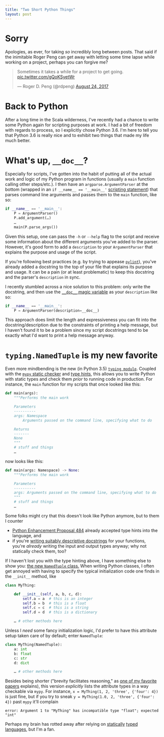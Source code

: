 ```yaml
---
title: "Two Short Python Things"
layout: post
---
```


# Sorry

Apologies, as ever, for taking _so_ incredibly long between posts.
That said if the inimitable Roger Peng can get away with letting some time
lapse while working on a project, perhaps you can forgive me?

<blockquote class="twitter-tweet" data-lang="en"><p lang="en" dir="ltr">Sometimes it takes a while for a project to get going. <a href="https://t.co/gQoKSyetWr">pic.twitter.com/gQoKSyetWr</a></p>&mdash; Roger D. Peng (@rdpeng) <a href="https://twitter.com/rdpeng/status/900699027108282368">August 24, 2017</a></blockquote> <script async src="//platform.twitter.com/widgets.js" charset="utf-8"></script>

# Back to Python

After a long time in the Scala wilderness, I've recently had a chance to write
some Python again for scripting purposes at work.
I had a bit of freedom with regards to process, so I explicitly chose Python
3.6.
I'm here to tell you that Python 3.6 is really nice and to exhibit two things
that made my life much better.

# What's up, `__doc__`?

Especially for scripts, I've gotten into the habit of putting all of the actual
work and logic of my Python program in functions (usually a `main` function
calling other steps/etc.).
I then have an `argparse.ArgumentParser` at the bottom (wrapped in an `if
__name__ == '__main__'` [scripting
statement](https://docs.python.org/3/library/__main__.html)) that parses
command line arguments and passes them to the `main` function, like so:

```python
if __name__ == '__main__':
    P = ArgumentParser()
    P.add_argument(…)
    …
    main(P.parse_args())
```

Given this setup, one can pass the `-h` or `--help` flag to the script and
receive some information about the different arguments you've added to the
parser.
However, it's good form to add a `description` to your `ArgumentParser` that
explains the purpose and usage of the script.

If you're following best practices (e.g. by trying to appease
[`pylint`](https://www.pylint.org)), you've already added a docstring to the
top of your file that explains its purpose and usage.
It can be a pain (or at least problematic) to keep this docstring and the
parser's `description` in sync.

I recently stumbled across a nice solution to this problem: only write the
docstring, and then use the [`__doc__` magic
variable](https://stackoverflow.com/questions/33066383/print-doc-in-python-3-script) as your `description` like so:

```python
if __name__ == '__main__':
    P = ArgumentParser(description=__doc__)
```

This approach does limit the length and expressiveness you can fit into the
docstring/description due to the constraints of printing a help message, but
I haven't found it to be a problem since my script docstrings tend to be
exactly what I'd want to print a help message anyway.

# `typing.NamedTuple` is my new favorite

Even more mindbending is the new (in Python 3.5) [`typing
module`](https://docs.python.org/3/library/typing.html).
Coupled with the [`mypy` static checker](http://mypy.readthedocs.io) and [type
hints](https://stackoverflow.com/questions/32557920/what-are-type-hints-in-python-3-5),
this allows you to write Python with static types and check them _prior_ to
running code in production.
For instance, the `main` function for my scripts that once looked like this:
```python
def main(args):
    """Performs the main work

    Parameters
    ----------
    args: Namespace
        Arguments passed on the command line, specifying what to do

    Returns
    -------
    None
    """
    # stuff and things
    …
```
now looks like this:
```python
def main(args: Namespace) -> None:
    """Performs the main work

    Parameters
    ----------
    args: Arguments passed on the command line, specifying what to do
    """
    # stuff and things
    …
```

Some folks might cry that this doesn't look like Python anymore, but to them I
counter
- [Python Enhancement Proposal 484](https://www.python.org/dev/peps/pep-0484/)
  already accepted type hints into the language, and
- if you're [writing suitably descriptive
docstrings](http://sphinxcontrib-napoleon.readthedocs.io/) for your functions,
you're _already_ writing the input and output types anyway; why not statically
check them, too?

If I haven't lost you with the type hinting above, I have something else to
show you: [the new `NamedTuple`
class.](https://docs.python.org/3/library/typing.html#typing.NamedTuple)
When writing Python classes, I often get annoyed with having to specify the
typical initialization code one finds in the `__init__` method, like

```python
class MyThing:

    def __init__(self, a, b, c, d):
        self.a = a  # this is an integer
        self.b = b  # this is a float
        self.c = c  # this is a string
        self.d = d  # this is a dictionary

    … # other methods here
```

Unless I _need_ some fancy initialization logic, I'd prefer to have this
attribute setup taken care of by default; enter `NamedTuple`:

```python
class MyThing(NamedTuple):
    a: int
    b: float
    c: str
    d: dict

    … # other methods here
```

Besides being shorter ("brevity facilitates reasoning," as [one of my favorite
papers](http://www.jsoftware.com/papers/tot.htm) explains), this version
_explicitly_ lists the attribute types in a way checkable via `mypy`.
For instance, `x = MyThing(1, 2, 'three', {'four': 4})` is just fine, but
if you try to sneak `y = MyThing(1.0, 2, 'three', {'four': 4})` past `mypy`
it'll complain
```
error: Argument 1 to "MyThing" has incompatible type "float"; expected "int"
```
Perhaps my brain has rotted away after relying on
[statically](https://haskell-lang.org) [typed](https://www.scala-lang.org)
[languages](https://www.rust-lang.org), but I'm a fan.

